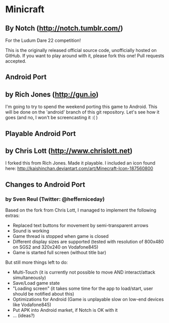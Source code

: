 # Minicraft
## By Notch (http://notch.tumblr.com/)

For the Ludum Dare 22 competition!

This is the originally released official source code, unofficially hosted on GitHub. If you want to play around with it,
please fork this one! Pull requests accepted.

## Android Port
## by Rich Jones (http://gun.io)

I'm going to try to spend the weekend porting this game to Android. This will be done on the 'android' branch of this
git repository. Let's see how it goes (and no, I won't be screencasting it :( )


## Playable Android Port
## by Chris Lott (http://www.chrislott.net)

I forked this from Rich Jones.  Made it playable.  I included an icon found here: http://kaishinchan.deviantart.com/art/Minecraft-Icon-187560800 

## Changes to Android Port
### by Sven Reul (Twitter: @hefferniceday)

Based on the fork from Chris Lott, I managed to implement the following extras:

* Replaced text buttons for movement by semi-transparent arrows
* Sound is working
* Game thread is stopped when game is closed
* Different display sizes are supported (tested with resolution of 800x480 on SGS2 and 320x240 on Vodafone845)
* Game is started full screen (without title bar)

But still more things left to do:

* Multi-Touch (it is currently not possible to move AND interact/attack simultaneously)
* Save/Load game state
* "Loading screen" (it takes some time for the app to load/start, user should be notified about this)
* Optimizations for Android (Game is unplayable slow on low-end devices like Vodafone845)
* Put APK into Android market, if Notch is OK with it
* ... (ideas?)

